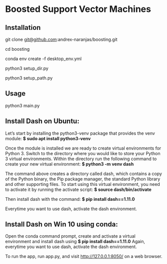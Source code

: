 # Boosted Support Vector Machines
## Installation
git clone git@github.com:andrex-naranjas/boosting.git

cd boosting

conda env create -f desktop_env.yml

python3 setup_dir.py

python3 setup_path.py

## Usage
python3 main.py

## Install Dash on Ubuntu: 
  
Let’s start by installing the python3-venv package that provides the venv module: **$ sudo apt install python3-venv**

Once the module is installed we are ready to create virtual environments for Python 3. Switch to the directory where you would like to store your Python 3 virtual environments. Within the directory run the following command to create your new virtual environment: **$ python3 -m venv dash**

The command above creates a directory called dash, which contains a copy of the Python binary, the Pip package manager, the standard Python library and other supporting files. To start using this virtual environment, you need to activate it by running the activate script: **$ source dash/bin/activate**

Then install dash with the command: **$ pip install dash==1.11.0**

Everytime you want to use dash, activate the dash environment.

## Install Dash on Win 10 using conda: 

Open the conda command prompt, create and activate a virtual environment and install dash using **$ pip install dash==1.11.0** Again, everytime you want to use dash, activate the dash environment.

To run the app, run app.py, and visit http://127.0.0.1:8050/ on a web browser.
